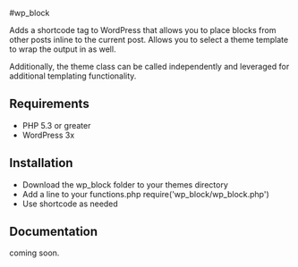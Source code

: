 #wp_block

Adds a shortcode tag to WordPress that allows you to place blocks from other posts inline to the current post. Allows you to select a theme template to wrap the output in as well.

Additionally, the theme class can be called independently and leveraged for additional templating functionality.

## Requirements

* PHP 5.3 or greater
* WordPress 3x

## Installation

* Download the wp_block folder to your themes directory
* Add a line to your functions.php require('wp_block/wp_block.php')
* Use shortcode as needed

## Documentation

coming soon.
